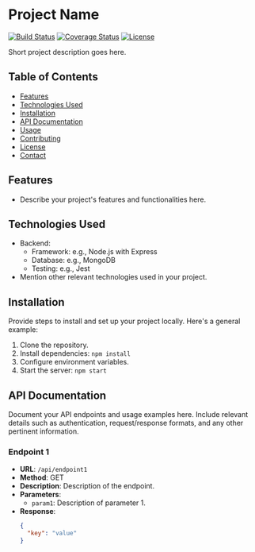 # Project Name

[![Build Status](https://img.shields.io/travis/username/repo.svg)](https://travis-ci.org/username/repo)
[![Coverage Status](https://img.shields.io/codecov/c/github/username/repo.svg)](https://codecov.io/gh/username/repo)
[![License](https://img.shields.io/badge/license-MIT-blue.svg)](https://opensource.org/licenses/MIT)

Short project description goes here.

## Table of Contents

- [Features](#features)
- [Technologies Used](#technologies-used)
- [Installation](#installation)
- [API Documentation](#api-documentation)
- [Usage](#usage)
- [Contributing](#contributing)
- [License](#license)
- [Contact](#contact)

## Features

- Describe your project's features and functionalities here.

## Technologies Used

- Backend:
  - Framework: e.g., Node.js with Express
  - Database: e.g., MongoDB
  - Testing: e.g., Jest
- Mention other relevant technologies used in your project.

## Installation

Provide steps to install and set up your project locally. Here's a general example:

1. Clone the repository.
2. Install dependencies: `npm install`
3. Configure environment variables.
4. Start the server: `npm start`

## API Documentation

Document your API endpoints and usage examples here. Include relevant details such as authentication, request/response formats, and any other pertinent information.

### Endpoint 1

- **URL**: `/api/endpoint1`
- **Method**: GET
- **Description**: Description of the endpoint.
- **Parameters**:
  - `param1`: Description of parameter 1.
- **Response**:
  ```json
  {
    "key": "value"
  }
